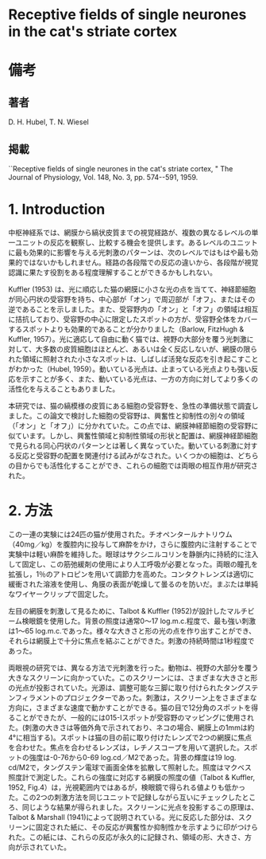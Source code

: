 # Receptive fields of single neurones in the cat's striate cortex

# 備考
## 著者
D. H. Hubel, T. N. Wiesel

## 掲載
``Receptive fields of single neurones in the cat's striate cortex, " The Journal of Physiology, Vol. 148, No. 3, pp. 574--591, 1959.

# 1. Introduction

中枢神経系では、網膜から縞状皮質までの視覚経路が、複数の異なるレベルの単一ユニットの反応を観察し、比較する機会を提供します。あるレベルのユニットに最も効果的に影響を与える光刺激のパターンは、次のレベルではもはや最も効果的ではないかもしれません。経路の各段階での反応の違いから、各段階が視覚認識に果たす役割をある程度理解することができるかもしれない。

Kuffler (1953) は、光に順応した猫の網膜に小さな光の点を当てて、神経節細胞が同心円状の受容野を持ち、中心部が「オン」で周辺部が「オフ」、またはその逆であることを示しました。また、受容野内の「オン」と「オフ」の領域は相互に拮抗しており、受容野の中心に限定したスポットの方が、受容野全体をカバーするスポットよりも効果的であることが分かりました（Barlow, FitzHugh & Kuffler, 1957）。光に適応して自由に動く猫では、視野の大部分を覆う光刺激に対して、大多数の皮質細胞はほとんど、あるいは全く反応しないが、網膜の限られた領域に照射された小さなスポットは、しばしば活発な反応を引き起こすことがわかった（Hubel, 1959）。動いている光点は、止まっている光点よりも強い反応を示すことが多く、また、動いている光点は、一方の方向に対してより多くの活性化を与えることもありました。

本研究では、猫の縞模様の皮質にある細胞の受容野を、急性の準備状態で調査しました。この論文で検討した細胞の受容野は、興奮性と抑制性の別々の領域（「オン」と「オフ」）に分かれていた。この点では、網膜神経節細胞の受容野に似ています。しかし、興奮性領域と抑制性領域の形状と配置は、網膜神経節細胞で見られる同心円状のパターンとは著しく異なっていた。動いている刺激に対する反応と受容野の配置を関連付ける試みがなされた。いくつかの細胞は、どちらの目からでも活性化することができ、これらの細胞では両眼の相互作用が研究された。

# 2. 方法

この一連の実験には24匹の猫が使用された。チオペンタールナトリウム（40mg／kg）を腹腔内に投与して麻酔をかけ，さらに腹腔内に注射することで実験中は軽い麻酔を維持した。眼球はサクシニルコリンを静脈内に持続的に注入して固定し、この筋弛緩剤の使用により人工呼吸が必要となった。両眼の瞳孔を拡張し，1％のアトロピンを用いて調節力を高めた。コンタクトレンズは適切に緩衝された溶液を使用し、角膜の表面が乾燥して曇るのを防いだ。まぶたは単純なワイヤークリップで固定した。

左目の網膜を刺激して見るために、Talbot & Kuffler (1952)が設計したマルチビーム検眼鏡を使用した。背景の照度は通常0〜17 log.m.c.程度で、最も強い刺激は1〜65 log.m.c.であった。様々な大きさと形の光の点を作り出すことができ、それらは網膜上で十分に焦点を結ぶことができた。刺激の持続時間は1秒程度であった。

両眼視の研究では、異なる方法で光刺激を行った。動物は、視野の大部分を覆う大きなスクリーンに向かっていた。このスクリーンには、さまざまな大きさと形の光点が投影されていた。光源は、調整可能な三脚に取り付けられたタングステンフィラメントのプロジェクターであった。刺激は，スクリーン上をさまざまな方向に，さまざまな速度で動かすことができる。猫の目で12分角のスポットを得ることができたが、一般的には015-Iスポットが受容野のマッピングに使用された。(刺激の大きさは等価外角で示されており、ネコの場合、網膜上の1mmは約4°に相当する)。スポットは猫の目の前に取り付けたレンズで2つの網膜に焦点を合わせた。焦点を合わせるレンズは，レチノスコープを用いて選択した。スポットの強度は-0-76から0-69 log.cd／M2であった。背景の輝度は19 log. cd/M2で，タングステン電球で画面全体を拡散して照射した。照度はマクベス照度計で測定した。これらの強度に対応する網膜の照度の値（Talbot & Kuffler, 1952, Fig.4）は，光視範囲内ではあるが，検眼鏡で得られる値よりも低かった。この2つの刺激方法を同じユニットで記録しながら互いにチェックしたところ、同じような結果が得られました。スクリーンに光点を投影するこの原理は、Talbot & Marshall (1941)によって説明されている。光に反応した部分は、スクリーンに固定された紙に、その反応が興奮性か抑制性かを示すように印がつけられた。この紙には、これらの反応が永久的に記録され、領域の形、大きさ、方向が示されていた。